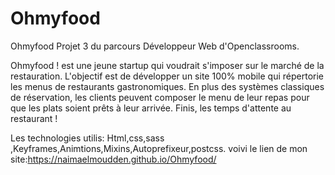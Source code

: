 # Ohmyfood
Ohmyfood
Projet 3 du parcours Développeur Web d'Openclassrooms.

Ohmyfood ! est une jeune startup qui voudrait s'imposer sur le marché de la restauration. L'objectif est de développer un site 100% mobile qui répertorie les menus de restaurants gastronomiques. En plus des systèmes classiques de réservation, les clients peuvent composer le menu de leur repas pour que les plats soient prêts à leur arrivée. Finis, les temps d'attente au restaurant !

Les technologies utilis:
Html,css,sass ,Keyframes,Animtions,Mixins,Autoprefixeur,postcss.
voivi le lien de mon site:https://naimaelmoudden.github.io/Ohmyfood/
